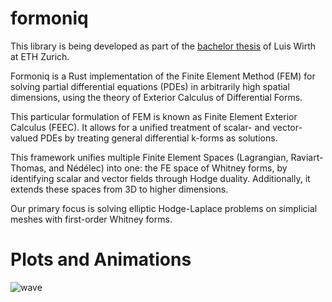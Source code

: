 # formoniq

This library is being developed as part of the
[bachelor thesis](https://github.com/luiswirth/bsc-thesis)
of Luis Wirth at ETH Zurich.

Formoniq is a Rust implementation of the Finite Element Method (FEM) for solving
partial differential equations (PDEs) in arbitrarily high spatial dimensions,
using the theory of Exterior Calculus of Differential Forms.

This particular formulation of FEM is known as Finite Element Exterior Calculus
(FEEC). It allows for a unified treatment of scalar- and vector-valued PDEs by
treating general differential k-forms as solutions.

This framework unifies multiple Finite Element Spaces (Lagrangian,
Raviart-Thomas, and Nédélec) into one: the FE space of Whitney forms, by
identifying scalar and vector fields through Hodge duality. Additionally, it
extends these spaces from 3D to higher dimensions.

Our primary focus is solving elliptic Hodge-Laplace problems on simplicial
meshes with first-order Whitney forms.

# Plots and Animations

![wave](https://github.com/luiswirth/formoniq/assets/37505890/cb198575-e4dc-42d4-9fe3-d0d38e333c29)
